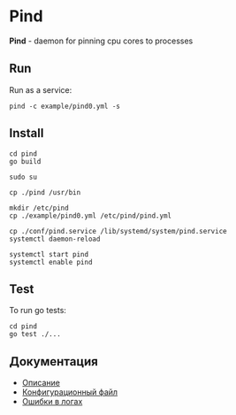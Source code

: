 # Pind 

**Pind** - daemon for pinning cpu cores to processes

## Run

Run as a service:
```
pind -c example/pind0.yml -s
```

## Install

```
cd pind
go build

sudo su

cp ./pind /usr/bin

mkdir /etc/pind
cp ./example/pind0.yml /etc/pind/pind.yml

cp ./conf/pind.service /lib/systemd/system/pind.service
systemctl daemon-reload

systemctl start pind
systemctl enable pind

```

## Test
To run go tests:
```
cd pind
go test ./...
```

## Документация
* [Описание](docs/description.md)
* [Конфигурационный файл](docs/pind.yml)
* [Ошибки в логах](docs/errors.md)
